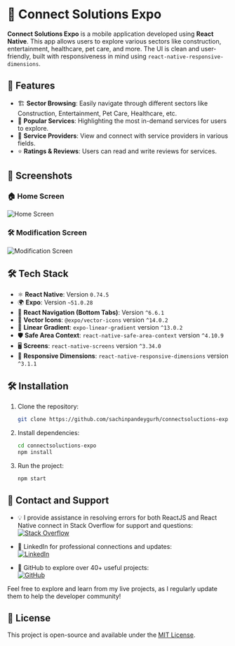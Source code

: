 # 🌟 Connect Solutions Expo

**Connect Solutions Expo** is a mobile application developed using **React Native**. This app allows users to explore various sectors like construction, entertainment, healthcare, pet care, and more. The UI is clean and user-friendly, built with responsiveness in mind using `react-native-responsive-dimensions`.

## 🚀 Features

- 🏗️ **Sector Browsing**: Easily navigate through different sectors like Construction, Entertainment, Pet Care, Healthcare, etc.
- 🌟 **Popular Services**: Highlighting the most in-demand services for users to explore.
- 🤝 **Service Providers**: View and connect with service providers in various fields.
- ⭐ **Ratings & Reviews**: Users can read and write reviews for services.

## 📸 Screenshots

### 🏠 Home Screen
![Home Screen](/mnt/data/Home%20Screen.png)

### 🛠️ Modification Screen
![Modification Screen](/mnt/data/Modification.png)

## 🛠️ Tech Stack

- ⚛️ **React Native**: Version `0.74.5`
- 🌍 **Expo**: Version `~51.0.28`
- 🧭 **React Navigation (Bottom Tabs)**: Version `^6.6.1`
- 🎨 **Vector Icons**: `@expo/vector-icons` version `^14.0.2`
- 🌈 **Linear Gradient**: `expo-linear-gradient` version `^13.0.2`
- 🛡️ **Safe Area Context**: `react-native-safe-area-context` version `^4.10.9`
- 🖥️ **Screens**: `react-native-screens` version `^3.34.0`
- 📐 **Responsive Dimensions**: `react-native-responsive-dimensions` version `^3.1.1`

## 🛠️ Installation

1. Clone the repository:
   ```bash
   git clone https://github.com/sachinpandeygurh/connectsoluctions-expo.git
   ```
2. Install dependencies:
   ```bash
   cd connectsoluctions-expo
   npm install
   ```
3. Run the project:
   ```bash
   npm start
   ```

## 🤝 Contact and Support

- 💡 I provide assistance in resolving errors for both ReactJS and React Native connect in Stack Overflow for support and questions:  
  [![Stack Overflow](https://img.shields.io/stackexchange/stackoverflow/t/javascript?label=Stack%20Overflow)](https://stackoverflow.com/users/23180308/sachin-pandey)

- 💼 LinkedIn for professional connections and updates:  
  [![LinkedIn](https://img.shields.io/badge/LinkedIn-%230077B5.svg?logo=linkedin&logoColor=white)](https://www.linkedin.com/in/sachinpandeygurh)

- 🌟 GitHub to explore over 40+ useful projects:  
  [![GitHub](https://img.shields.io/github/followers/sachinpandeygurh?label=Follow%20on%20GitHub&style=social)](https://github.com/sachinpandeygurh)

Feel free to explore and learn from my live projects, as I regularly update them to help the developer community!


## 📄 License

This project is open-source and available under the [MIT License](LICENSE).
